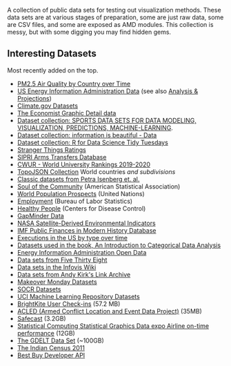 A collection of public data sets for testing out visualization methods. These data sets are at various stages of preparation, some are just raw data, some are CSV files, and some are exposed as AMD modules. This collection is messy, but with some digging you may find hidden gems.

## Interesting Datasets

Most recently added on the top.

 * [PM2.5 Air Quality by Country over Time](https://github.com/maurosc3ner/uspm25_2000_2018/blob/master/data/pm2.5byCounty.csv)
 * [US Energy Information Administration Data](https://www.eia.gov/electricity/data.php#sales) (see also [Analysis & Projections](https://www.eia.gov/electricity/data/eia860M/))
 * [Climate.gov Datasets](https://www.climate.gov/maps-data/datasets)
 * [The Economist Graphic Detail data](https://github.com/TheEconomist/graphic-detail-data)
 * [Dataset collection: SPORTS DATA SETS FOR DATA MODELING, VISUALIZATION, PREDICTIONS, MACHINE-LEARNING](https://sports-statistics.com/sports-statistics-datasets-for-research-modeling-predictions-machine-learning-ai/).
 * [Dataset collection: information is beautiful - Data](https://informationisbeautiful.net/data/)
 * [Dataset collection: R for Data Science Tidy Tuesdays](https://github.com/rfordatascience/tidytuesday)
 * [Stranger Things Ratings](https://data.world/priyankad0993/stranger-things-episode-ratings)
 * [SIPRI Arms Transfers Database](https://www.sipri.org/databases/armstransfers)
 * [CWUR - World University Rankings 2019-2020](https://cwur.org/2019-2020.php)
 * [TopoJSON Collection](https://bl.ocks.org/FrissAnalytics/a5b18dc15b73f34f92c7448cbb62c38e) World countries _and subdivisions_
 * [Classic datasets from Petra Isenberg et. al.](https://perso.telecom-paristech.fr/eagan/class/igr204/datasets)
 * [Soul of the Community](http://streaming.stat.iastate.edu/dataexpo/2013/) (American Statistical Association)
 * [World Population Prospects](http://esa.un.org/wpp/Excel-Data/population.htm) (United Nations)
 * [Employment](http://www.bls.gov/data/) (Bureau of Labor Statistics)
 * [Healthy People](http://visualizing.org/datasets/healthy-people-2010) (Centers for Disease Control)
 * [GapMinder Data](http://www.gapminder.org/data/)
 * [NASA Satellite-Derived Environmental Indicators](http://sedac.ciesin.columbia.edu/data/collection/sdei)
 * [IMF Public Finances in Modern History Database](http://www.imf.org/external/np/fad/histdb/)
 * [Executions in the US by type over time](http://www.deathpenaltyinfo.org/views-executions)
 * [Datasets used in the book, An Introduction to Categorical Data Analysis](http://lib.stat.cmu.edu/datasets/agresti)
 * [Energy Information Administration Open Data](http://www.eia.gov/beta/api/)
 * [Data sets from Five Thirty Eight](https://github.com/fivethirtyeight/data)
 * [Data sets in the Infovis Wiki](http://www.infovis-wiki.net/index.php?title=Data_Libraries)
 * [Data sets from Andy Kirk's Link Archive](http://www.visualisingdata.com/2017/02/archiving-collection-places-access-data/)
 * [Makeover Monday Datasets](http://www.makeovermonday.co.uk/data/)
 * [SOCR Datasets](http://wiki.socr.umich.edu/index.php/SOCR_Data)
 * [UCI Machine Learning Repository Datasets](https://archive.ics.uci.edu/ml/datasets)
 * [BrightKite User Check-ins](http://snap.stanford.edu/data/loc-brightkite.html) (57.2 MB)
 * [ACLED (Armed Conflict Location and Event Data Project)](https://www.acleddata.com/data/) (35MB)
 * [Safecast](https://blog.safecast.org/data/) (3.2GB)
 * [Statistical Computing Statistical Graphics Data expo Airline on-time performance](http://stat-computing.org/dataexpo/2009/) (12GB)
 * [The GDELT Data Set](https://www.gdeltproject.org/data.html#rawdatafiles) (~100GB)
 * [The Indian Census 2011](http://censusindia.gov.in/2011-Common/CensusData2011.html)
 * [Best Buy Developer API](https://developer.bestbuy.com/)
